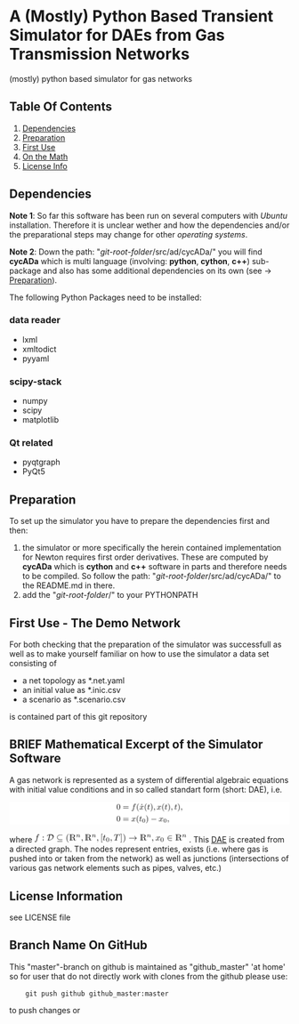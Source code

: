 # A (Mostly) Python Based Transient Simulator for DAEs from Gas Transmission Networks

(mostly) python based simulator for gas networks

## Table Of Contents

1. [Dependencies](#deps)
2. [Preparation](#preps)
3. [First Use](#first)
4. [On the Math](#maths)
5. [License Info](#licens)

## <a name="deps">Dependencies</a>

**Note 1**: So far this software has been run on several computers with *Ubuntu* installation. Therefore it is unclear wether and how the dependencies and/or the preparational steps may change for other *operating systems*. 

**Note 2**: Down the path: "*git-root-folder*/src/ad/cycADa/" you will find **cycADa** which is multi language (involving: **python**, **cython**, **c++**) sub-package and also has some additional dependencies on its own (see -> [Preparation](#preps)).

The following Python Packages need to be installed:

### data reader

- lxml
- xmltodict
- pyyaml

### scipy-stack

- numpy
- scipy
- matplotlib

### Qt related

- pyqtgraph
- PyQt5

## <a name="preps">Preparation</a>

To set up the simulator you have to prepare the dependencies first and then:

1. the simulator or more specifically the herein contained implementation for Newton requires first order derivatives. 
These are computed by **cycADa** which is **cython** and **c++** software in parts and therefore needs to be compiled. 
So follow the path: "*git-root-folder*/src/ad/cycADa/" to the README.md in there.
2. add the "*git-root-folder*/" to your PYTHONPATH

## <a name="first">First Use - The Demo Network</a>
For both checking that the preparation of the simulator was successfull as well as to make yourself familiar on how to use the simulator a data set consisting of

 - a net topology as *.net.yaml
 - an initial value as *.inic.csv
 - a scenario as *.scenario.csv

is contained part of this git repository
 
## <a name="maths">BRIEF Mathematical Excerpt of the Simulator Software</a>

A gas network is represented as a system of differential algebraic equations 
with initial value conditions and in so called standart form 
(short: <a name="DAE">DAE</a>), i.e.

![file_0](./.README_resources/img/file_0.png)

where  ![file_inline_0_0](./.README_resources/img/file_inline_0_0.png) . 
This [DAE](#DAE) is created from a directed graph. 
The nodes represent entries, exists (i.e. where gas is pushed into or taken from the network) as well as junctions (intersections of various gas network elements such as pipes, valves, etc.)

## <a name="licens">License Information</a>

see LICENSE file

## <a name="hint">Branch Name On GitHub</a>

This "master"-branch on github is maintained as "github_master" 'at home' so for user 
that do not directly work with clones from the github please use:

        git push github github_master:master

to push changes or 
